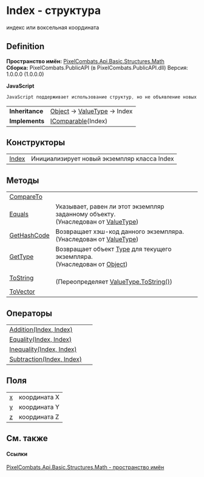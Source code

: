 # Index - структура


индекс или воксельная координата



## Definition
**Пространство имён:** <a href="9a3afb53-d505-325f-0368-fcd870e41d3f">PixelCombats.Api.Basic.Structures.Math</a>  
**Сборка:** PixelCombats.PublicAPI (в PixelCombats.PublicAPI.dll) Версия: 1.0.0.0 (1.0.0.0)

**JavaScript**
``` JavaScript
JavaScript поддерживает использование структур, но не объявление новых структур.
```

<table><tr><td><strong>Inheritance</strong></td><td><a href="https://learn.microsoft.com/dotnet/api/system.object" target="_blank" rel="noopener noreferrer">Object</a>  →  <a href="https://learn.microsoft.com/dotnet/api/system.valuetype" target="_blank" rel="noopener noreferrer">ValueType</a>  →  Index</td></tr>
<tr><td><strong>Implements</strong></td><td><a href="https://learn.microsoft.com/dotnet/api/system.icomparable-1" target="_blank" rel="noopener noreferrer">IComparable</a>(Index)</td></tr>
</table>



## Конструкторы
<table>
<tr>
<td><a href="6d24b38f-4c03-aed2-91cd-5138e00ce43a">Index</a></td>
<td>Инициализирует новый экземпляр класса Index</td></tr>
</table>

## Методы
<table>
<tr>
<td><a href="c68e9940-d9ea-1122-e51c-953a413bf898">CompareTo</a></td>
<td> </td></tr>
<tr>
<td><a href="https://learn.microsoft.com/dotnet/api/system.valuetype.equals#system-valuetype-equals(system-object)" target="_blank" rel="noopener noreferrer">Equals</a></td>
<td>Указывает, равен ли этот экземпляр заданному объекту.<br />(Унаследован от <a href="https://learn.microsoft.com/dotnet/api/system.valuetype" target="_blank" rel="noopener noreferrer">ValueType</a>)</td></tr>
<tr>
<td><a href="https://learn.microsoft.com/dotnet/api/system.valuetype.gethashcode#system-valuetype-gethashcode" target="_blank" rel="noopener noreferrer">GetHashCode</a></td>
<td>Возвращает хэш-код данного экземпляра.<br />(Унаследован от <a href="https://learn.microsoft.com/dotnet/api/system.valuetype" target="_blank" rel="noopener noreferrer">ValueType</a>)</td></tr>
<tr>
<td><a href="https://learn.microsoft.com/dotnet/api/system.object.gettype#system-object-gettype" target="_blank" rel="noopener noreferrer">GetType</a></td>
<td>Возвращает объект <a href="https://learn.microsoft.com/dotnet/api/system.type" target="_blank" rel="noopener noreferrer">Type</a> для текущего экземпляра.<br />(Унаследован от <a href="https://learn.microsoft.com/dotnet/api/system.object" target="_blank" rel="noopener noreferrer">Object</a>)</td></tr>
<tr>
<td><a href="1efdf87e-2939-b45a-e683-2328ece15626">ToString</a></td>
<td><br />(Переопределяет <a href="https://learn.microsoft.com/dotnet/api/system.valuetype.tostring#system-valuetype-tostring" target="_blank" rel="noopener noreferrer">ValueType.ToString()</a>)</td></tr>
<tr>
<td><a href="23d82487-a436-9749-303a-1b146d793370">ToVector</a></td>
<td> </td></tr>
</table>

## Операторы
<table>
<tr>
<td><a href="ae0d1451-41e2-ba28-e6c6-064311d7c617">Addition(Index, Index)</a></td>
<td> </td></tr>
<tr>
<td><a href="1ae54f77-f558-01dd-fe08-f62ad71d777f">Equality(Index, Index)</a></td>
<td> </td></tr>
<tr>
<td><a href="328d70fd-e44c-1c42-5bb4-681fa0ee0f97">Inequality(Index, Index)</a></td>
<td> </td></tr>
<tr>
<td><a href="ef731e5d-71c8-77ac-8288-cd3e03d444b7">Subtraction(Index, Index)</a></td>
<td> </td></tr>
</table>

## Поля
<table>
<tr>
<td><a href="c4a035cc-b4b8-8eb2-bda4-66f1d60bd852">x</a></td>
<td>координата X</td></tr>
<tr>
<td><a href="6786a4d1-f2c4-feb0-d1cd-702e5591c43d">y</a></td>
<td>координата Y</td></tr>
<tr>
<td><a href="b9b1091e-d08e-9b83-5300-84389d76b960">z</a></td>
<td>координата Z</td></tr>
</table>

## См. также


#### Ссылки
<a href="9a3afb53-d505-325f-0368-fcd870e41d3f">PixelCombats.Api.Basic.Structures.Math - пространство имён</a>  
